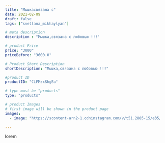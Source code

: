 ```yaml
---
title: "Мышкасвязана с"
date: 2021-02-09
draft: false
tags: ["svetlana_mikhaylyan"]

# meta description
description : "Мышка,связана с любовью !!!"

# product Price
price: "3000"
priceBefore: "3600.0"

# Product Short Description
shortDescription: "Мышка,связана с любовью !!!"

#product ID
productID: "CLFMzxShgEa"

# type must be "products"
type: "products"

# product Images
# first image will be shown in the product page
images:
  - image: "https://scontent-arn2-1.cdninstagram.com/v/t51.2885-15/e35/147295606_112252107530115_4846388886748245162_n.jpg?se=7&tp=1&_nc_ht=scontent-arn2-1.cdninstagram.com&_nc_cat=103&_nc_ohc=pN8kaAiAoOwAX-JZzEe&ccb=7-4&oh=490ebe081d88fb75630cc7141173fc9e&oe=6084BD65&_nc_sid=86f79a&ig_cache_key=MjUwNTQ2NTEwMTg3NzExNzIxMA%3D%3D.2-ccb7-4"

---
```

lorem
